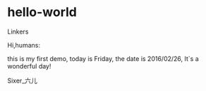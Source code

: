 # hello-world
Linkers

Hi,humans:

this is my first demo, today is Friday, the date is 2016/02/26, It`s a wonderful day!

Sixer_六儿 
